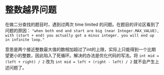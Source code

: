# 整数越界问题

在做二分查找的题目时，遇到过两次 time limited 的问题。在题目的评论区看到了问题的原因：
`"when both end and start are big (near Integer.MAX_VALUE), with (start + end) you actually got a minus integer. you will end up in infinite loop."`

意思是两个接近整数最大值的数相加超过了int的上限，实际上只能得到一个比期望更小的整数，因此陷入了死循环。解决的办法是优化代码的写法。将 `int mid = (left + right) / 2` 改为 `int mid = left + (right - left) / 2` 就不会产生上述问题了。
